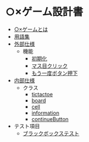 # ○×ゲーム設計書

- [○×ゲームとは](./about.md)
- [用語集](./dictionary.md)
- [外部仕様](./specification.md)
  - 機能
    - [初期化](./feature_initialize.md)
    - [マス目クリック](./feature_clickCell.md)
    - [もう一度ボタン押下](./feature_submitContinueButton.md)
- [内部仕様](./internalSpecification.md)
  - クラス
    - [tictactoe](./class_tictactoe.md)
    - [board](./class_board.md)
    - [cell](./class_cell.md)
    - [information](./class_information.md)
    - [continueButton](./class_continueButton.md)
- テスト項目
  - [ブラックボックステスト](./blackboxtest.md)

